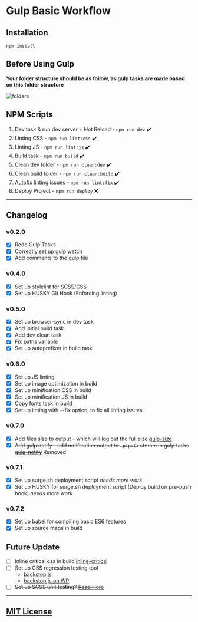 # Gulp Basic Workflow

## Installation

```
npm install
```

## Before Using Gulp

**__Your folder structure should be as follow, as gulp tasks are made based on this folder structure__**

![folders](https://i.imgur.com/7GY1ihH.png "folders")

## NPM Scripts

1. Dev task & run dev server + Hot Reload - ```npm run dev``` ✔️
3. Linting CSS - ```npm run lint:css``` ✔️
4. Linting JS - ```npm run lint:js``` ✔️
5. Build task - ```npm run build``` ✔️
6. Clean dev folder - ```npm run clean:dev``` ✔️
7. Clean build folder - ```npm run clean:build``` ✔️
8. Autofix linting issues - ```npm run lint:fix``` ️✔️
9. Deploy Project - ```npm run deploy``` ❌

---

## Changelog

### v0.2.0
- [x] Redo Gulp Tasks
- [x] Correctly set up gulp watch
- [x] Add comments to the gulp file

### v0.4.0
- [x] Set up stylelint for SCSS/CSS
- [x] Set up HUSKY Git Hook (Enforcing linting)

### v0.5.0
- [x] Set up browser-sync in dev task
- [x] Add initial build task
- [x] Add dev clean task
- [x] Fix paths variable
- [x] Set up autoprefixer in build task

### v0.6.0
- [x] Set up JS linting
- [x] Set up image optimization in build
- [x] Set up minification CSS in build
- [x] Set up minification JS in build
- [x] Copy fonts task in build
- [x] Set up linting with --fix option, to fix all linting issues

### v0.7.0
- [x] Add files size to output - which will log out the full size [gulp-size](https://www.npmjs.com/package/gulp-size)
- [x] ~~Add gulp notify - add notification output to ```.pipe()``` stream in gulp tasks [gulp-notify](https://www.npmjs.com/package/gulp-notify)~~ Removed

### v0.7.1
- [x] Set up surge.sh deployment script *needs more work*
- [x] Set up HUSKY for surge.sh deployment script (Deploy build on pre-push hook) *needs more work*

### v0.7.2
- [x] Set up babel for compiling basic ES6 features
- [x] Set up source maps in build

## Future Update

- [ ] Inline critical css in build [inline-critical](https://github.com/addyosmani/critical)
- [ ] Set up CSS regression testing tool
  - [backstop.js](https://github.com/garris/BackstopJS)
  - [backstop.js on WP](https://www.christoflee.co.uk/backstopjs-a-beginners-guide-to-testing-in-wordpress/)
- [ ] ~~Set up SCSS unit testing? [Read Here](https://seesparkbox.com/foundry/how_and_why_we_unit_test_our_sass)~~
---
## [MIT License](LICENSE.md)
